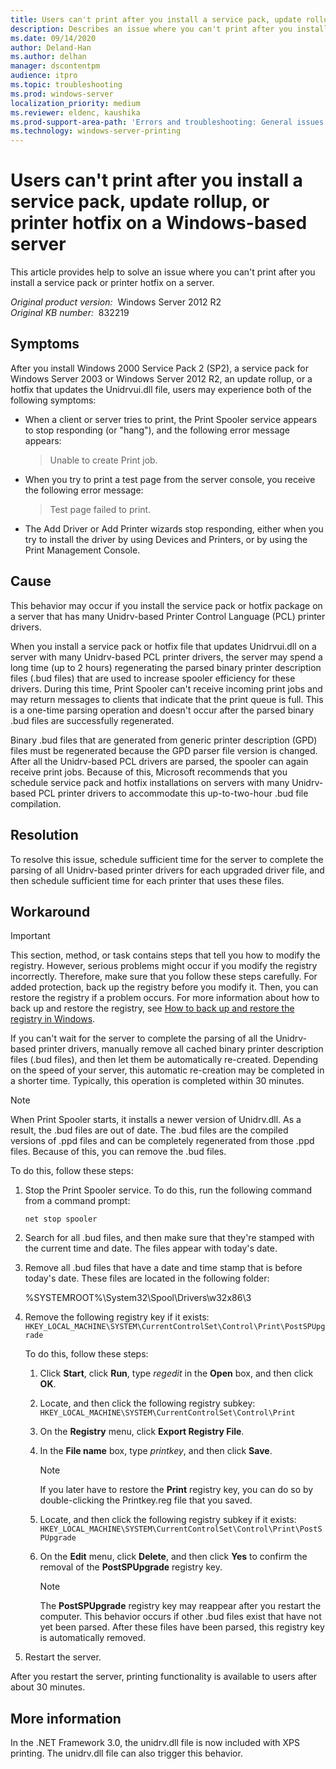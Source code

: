 ```yaml
---
title: Users can't print after you install a service pack, update rollup, or printer hotfix on a server in Windows
description: Describes an issue where you can't print after you install a service pack or printer hotfix on a server.
ms.date: 09/14/2020
author: Deland-Han
ms.author: delhan
manager: dscontentpm
audience: itpro
ms.topic: troubleshooting
ms.prod: windows-server
localization_priority: medium
ms.reviewer: eldenc, kaushika
ms.prod-support-area-path: 'Errors and troubleshooting: General issues'
ms.technology: windows-server-printing
---
```

# Users can't print after you install a service pack, update rollup, or printer hotfix on a Windows-based server

This article provides help to solve an issue where you can't print after you install a service pack or printer hotfix on a server.

_Original product version:_ &nbsp;Windows Server 2012 R2  
_Original KB number:_ &nbsp;832219

## Symptoms

After you install Windows 2000 Service Pack 2 (SP2), a service pack for Windows Server 2003 or Windows Server 2012 R2, an update rollup, or a hotfix that updates the Unidrvui.dll file, users may experience both of the following symptoms:

- When a client or server tries to print, the Print Spooler service appears to stop responding (or "hang"), and the following error message appears:

    > Unable to create Print job.

- When you try to print a test page from the server console, you receive the following error message:

    > Test page failed to print.

- The Add Driver or Add Printer wizards stop responding, either when you try to install the driver by using Devices and Printers, or by using the Print Management Console.

## Cause

This behavior may occur if you install the service pack or hotfix package on a server that has many Unidrv-based Printer Control Language (PCL) printer drivers.

When you install a service pack or hotfix file that updates Unidrvui.dll on a server with many Unidrv-based PCL printer drivers, the server may spend a long time (up to 2 hours) regenerating the parsed binary printer description files (.bud files) that are used to increase spooler efficiency for these drivers. During this time, Print Spooler can't receive incoming print jobs and may return messages to clients that indicate that the print queue is full. This is a one-time parsing operation and doesn't occur after the parsed binary .bud files are successfully regenerated.

Binary .bud files that are generated from generic printer description (GPD) files must be regenerated because the GPD parser file version is changed. After all the Unidrv-based PCL drivers are parsed, the spooler can again receive print jobs. Because of this, Microsoft recommends that you schedule service pack and hotfix installations on servers with many Unidrv-based PCL printer drivers to accommodate this up-to-two-hour .bud file compilation.

## Resolution

To resolve this issue, schedule sufficient time for the server to complete the parsing of all Unidrv-based printer drivers for each upgraded driver file, and then schedule sufficient time for each printer that uses these files.

## Workaround

> [!IMPORTANT]
> This section, method, or task contains steps that tell you how to modify the registry. However, serious problems might occur if you modify the registry incorrectly. Therefore, make sure that you follow these steps carefully. For added protection, back up the registry before you modify it. Then, you can restore the registry if a problem occurs. For more information about how to back up and restore the registry, see [How to back up and restore the registry in Windows](https://support.microsoft.com/help/322756).

If you can't wait for the server to complete the parsing of all the Unidrv-based printer drivers, manually remove all cached binary printer description files (.bud files), and then let them be automatically re-created. Depending on the speed of your server, this automatic re-creation may be completed in a shorter time. Typically, this operation is completed within 30 minutes.

> [!NOTE]
> When Print Spooler starts, it installs a newer version of Unidrv.dll. As a result, the .bud files are out of date. The .bud files are the compiled versions of .ppd files and can be completely regenerated from those .ppd files. Because of this, you can remove the .bud files.

To do this, follow these steps:

1. Stop the Print Spooler service. To do this, run the following command from a command prompt:

    ```console
    net stop spooler
    ```

2. Search for all .bud files, and then make sure that they're stamped with the current time and date. The files appear with today's date.
3. Remove all .bud files that have a date and time stamp that is before today's date. These files are located in the following folder:

    %SYSTEMROOT%\\System32\\Spool\\Drivers\\w32x86\\3

4. Remove the following registry key if it exists:  
    `HKEY_LOCAL_MACHINE\SYSTEM\CurrentControlSet\Control\Print\PostSPUpgrade`

    To do this, follow these steps:

    1. Click **Start**, click **Run**, type *regedit* in the **Open** box, and then click **OK**.
    2. Locate, and then click the following registry subkey:  
        `HKEY_LOCAL_MACHINE\SYSTEM\CurrentControlSet\Control\Print`
    3. On the **Registry** menu, click **Export Registry File**.
    4. In the **File name** box, type *printkey*, and then click **Save**.

        > [!NOTE]
        > If you later have to restore the **Print** registry key, you can do so by double-clicking the Printkey.reg file that you saved.
    5. Locate, and then click the following registry subkey if it exists:  
        `HKEY_LOCAL_MACHINE\SYSTEM\CurrentControlSet\Control\Print\PostSPUpgrade`

    6. On the **Edit** menu, click **Delete**, and then click **Yes** to confirm the removal of the **PostSPUpgrade** registry key.

        > [!NOTE]
        > The **PostSPUpgrade** registry key may reappear after you restart the computer. This behavior occurs if other .bud files exist that have not yet been parsed. After these files have been parsed, this registry key is automatically removed.
5. Restart the server.

After you restart the server, printing functionality is available to users after about 30 minutes.

## More information

In the .NET Framework 3.0, the unidrv.dll file is now included with XPS printing. The unidrv.dll file can also trigger this behavior.
